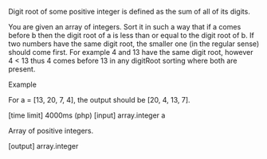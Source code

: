 Digit root of some positive integer is defined as the sum of all of its digits.

You are given an array of integers. Sort it in such a way that if a comes before b then the digit root of a is less than or equal to the digit root of b. If two numbers have the same digit root, the smaller one (in the regular sense) should come first. For example 4 and 13 have the same digit root, however 4 < 13 thus 4 comes before 13 in any digitRoot sorting where both are present.

Example

For a = [13, 20, 7, 4], the output should be [20, 4, 13, 7].

[time limit] 4000ms (php)
[input] array.integer a

Array of positive integers.

[output] array.integer